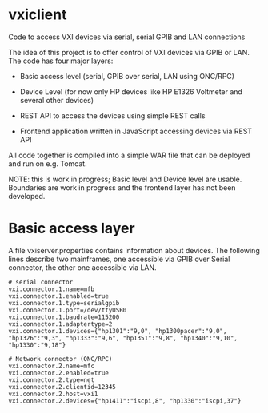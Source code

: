 # vxiclient
Code to access VXI devices via serial, serial GPIB and LAN connections

The idea of this project is to offer control of VXI devices via GPIB or LAN. The code has four major layers:

* Basic access level (serial, GPIB over serial, LAN using ONC/RPC)

* Device Level (for now only HP devices like HP E1326 Voltmeter and several other devices)

* REST API to access the devices using simple REST calls

* Frontend application written in JavaScript accessing devices via REST API 

All code together is compiled into a simple WAR file that can be deployed and run on e.g. Tomcat.

NOTE: this is work in progress; Basic level and Device level are usable. Boundaries are work in progress and the frontend layer has not been developed. 


# Basic access layer

A file vxiserver.properties contains information about devices. The following lines describe two mainframes, one accessible via GPIB over Serial connector, the other one accessible via LAN.

```
# serial connector
vxi.connector.1.name=mfb
vxi.connector.1.enabled=true
vxi.connector.1.type=serialgpib
vxi.connector.1.port=/dev/ttyUSB0
vxi.connector.1.baudrate=115200
vxi.connector.1.adaptertype=2
vxi.connector.1.devices={"hp1301":"9,0", "hp1300pacer":"9,0", "hp1326":"9,3", "hp1333":"9,6", "hp1351":"9,8", "hp1340":"9,10", "hp1330":"9,18"}

# Network connector (ONC/RPC)
vxi.connector.2.name=mfc
vxi.connector.2.enabled=true
vxi.connector.2.type=net
vxi.connector.2.clientid=12345
vxi.connector.2.host=vxi1
vxi.connector.2.devices={"hp1411":"iscpi,8", "hp1330":"iscpi,37"}
```
